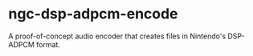 # ngc-dsp-adpcm-encode
A proof-of-concept audio encoder that creates files in Nintendo's DSP-ADPCM format.
